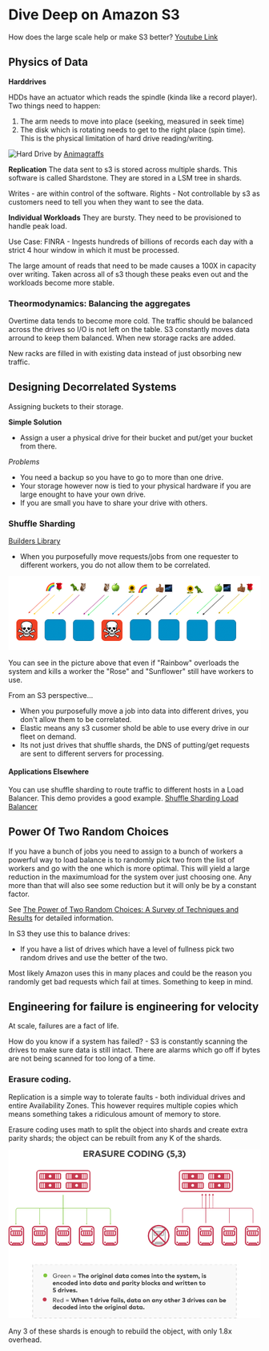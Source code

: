 # Dive Deep on Amazon S3

How does the large scale help or make S3 better?
[Youtube Link](https://www.youtube.com/watch?v=NXehLy7IiPM)

## Physics of Data
**Harddrives**

HDDs have an actuator which reads the spindle (kinda like a record player). Two things need to happen:
1) The arm needs to move into place (seeking, measured in seek time)
2) The disk which is rotating needs to get to the right place (spin time).
This is the physical limitation of hard drive reading/writing.

![Hard Drive](https://animagraffs.com/wp-content/uploads/how-hard-disk-drives-work-1.png)
by [Animagraffs](https://animagraffs.com/hard-disk-drive/#embed-code)

**Replication**
The data sent to s3 is stored across multiple shards. This software is called Shardstone. They are stored in a LSM tree in shards.

Writes - are within control of the software.
Rights - Not controllable by s3 as customers need to tell you when they want to see the data.

**Individual Workloads**
They are bursty. They need to be provisioned to handle peak load.

Use Case:
FINRA - Ingests hundreds of billions of records each day with a strict 4 hour window in which it must be processed.

The large amount of reads that need to be made causes a 100X in capacity over writing. Taken across all of s3 though these peaks even out and the workloads become more stable.

### Theormodynamics: Balancing the aggregates

Overtime data tends to become more cold. The traffic should be balanced across the drives so
I/O is not left on the table. S3 constantly moves data arround to keep them balanced. When new storage racks are added.

New racks are filled in with existing data instead of just obsorbing new traffic.

## Designing Decorrelated Systems
Assigning buckets to their storage.

**Simple Solution**
* Assign a user a physical drive for their bucket and put/get your bucket from there.

*Problems*
* You need a backup so you have to go to more than one drive.
* Your storage however now is tied to your physical hardware if you are large enought to have your own drive.
* If you are small you have to share your drive with others.

### Shuffle Sharding
[Builders Library](https://aws.amazon.com/builders-library/workload-isolation-using-shuffle-sharding/)

* When you purposefully move requests/jobs from one requester to different workers, you do not allow them to be correlated.

![Shuffle Sharding Picture](shuffle_sharding.png "Example of shuffle sharding")

You can see in the picture above that even if "Rainbow" overloads the system and kills a worker the "Rose" and "Sunflower" still
have workers to use.

From an S3 perspective...

* When you purposefully move a job into data into different drives, you don't allow them to be correlated.
* Elastic means any s3 cusomer shold be able to use every drive in our fleet on demand.
* Its not just drives that shuffle shards, the DNS of putting/get requests are sent to different servers for processing.

#### Applications Elsewhere

You can use shuffle sharding to route traffic to different hosts in a Load Balancer. This demo provides a good
example. [Shuffle Sharding Load Balancer](https://github.com/aws-samples/shuffle-sharding-demo-app)

## Power Of Two Random Choices
If you have a bunch of jobs you need to assign to a bunch of workers a powerful way to load balance is to randomly pick two from the list of workers and go with the one which is more optimal. This will yield a large reduction in the maximumload for the system over just choosing one. Any more than that will also see some reduction but it will only be by a constant factor.

See [The Power of Two Random Choices: A Survey of Techniques and Results](https://www.eecs.harvard.edu/~michaelm/postscripts/handbook2001.pdf) for detailed information.

In S3 they use this to balance drives:
* If you have a list of drives which have a level of fullness pick two random drives and use the better of the two.

Most likely Amazon uses this in many places and could be the reason you randomly get bad requests which fail at times. Something to keep in mind.

## Engineering for failure is engineering for velocity
At scale, failures are a fact of life.

How do you know if a system has failed? - S3 is constantly scanning the drives to make sure data is still intact. There are alarms which go off if bytes are not being scanned for too long of a time.

### Erasure coding.

Replication is a simple way to tolerate faults - both individual drives and entire Availability Zones.
This however requires multiple copies which means something takes a ridiculous amount of memory to store.

Erasure coding uses math to split the object into shards and create extra parity shards; the object can be rebuilt from any K of the shards.

![Erasure Coding](erasure-coding.png "Erasure Coding")

Any 3 of these shards is enough to rebuild the object, with only 1.8x overhead.
